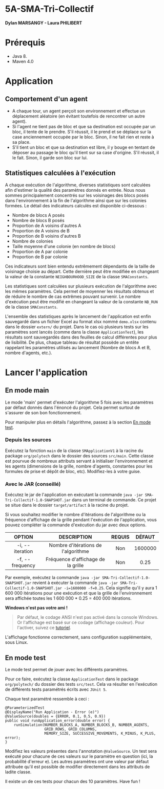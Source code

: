 # 5A-SMA-Tri-Collectif
#### Dylan MARSANGY - Laura PHILIBERT

# Prérequis
- Java 8.
- Maven 4.0

# Application

## Comportement d'un agent
- A chaque tour, un agent perçoit son environnement et effectue un déplacement aléatoire (en évitant toutefois de rencontrer un autre agent).
- Si l'agent ne tient pas de bloc et que sa destination est occupée par un bloc, il tente de le prendre. S'il réussit, il le prend et se déplace sur la case anciennement occupée par le bloc. Sinon, il ne fait rien et reste à sa place.
- S'il tient un bloc et que sa destination est libre, il y bouge en tentant de déposer au passage le bloc qu'il tient sur sa case d'origine. S'il réussit, il le fait. Sinon, il garde son bloc sur lui.

## Statistiques calculées à l'exécution
A chaque exécution de l'algorithme, diverses statistiques sont calculées afin d'estimer la qualité des paramètres donnés en entrée.
Nous nous sommes principalement concentrés sur les voisinages des blocs posés dans l'environnement à la fin de l'algorithme ainsi que sur les colonies formées.
Le détail des indicateurs calculés est disponible ci-dessous :
- Nombre de blocs A posés
- Nombre de blocs B posés
- Proportion de A voisins d'autres A
- Proportion de A voisins de B
- Proportion de B voisins d'autres B
- Nombre de colonies
- Taille moyenne d'une colonie (en nombre de blocs)
- Proportion de A par colonie
- Proportion de B par colonie

Ces indicateurs sont bien entendu extrêmement dépendants de la taille de voisinage choisie au départ.
Cette dernière peut être modifiée en changeant la valeur de la constante ```NEIGHBOURHOOD_SIZE``` de la classe ```SMAConstants```.

Les statistiques sont calculées sur plusieurs exécution de l'algorithme avec les mêmes paramètres. 
Cela permet de moyenner les résultats obtenus et de réduire le nombre de cas extrêmes pouvant survenir.
Le nombre d'exécution peut être modifié en changeant la valeur de la constante ```NB_RUN``` de la classe ```SMAConstants```.

L'ensemble des statistiques après le lancement de l'application est enfin sauvegardé dans un fichier Excel au format xlsx nommé ```demo.xlsx``` contenu dans le dossier ```extern/``` du projet.
Dans le cas où plusieurs tests sur les paramètres sont lancés (comme dans la classe ```ApplicationTest```), les résultats sont sauvegardés dans des feuilles de calcul différentes pour plus de lisibilité.
De plus, chaque tableau de résultat possède un entête rappelant les paramètres utilisés au lancement (Nombre de blocs A et B, nombre d'agents, etc.).

# Lancer l'application

## En mode main

Le mode 'main' permet d'exécuter l'algorithme 5 fois avec les paramètres par défaut donnés dans l'énoncé du projet.
Cela permet surtout de s'assurer de son bon fonctionnement.

Pour manipuler plus en détails l'algorithme, passez à la section [En mode test](#en-mode-test).

### Depuis les sources
Exécutez la fonction `main` de la classe `SMApplicationV1` à la racine du package `org/polytech` dans le dossier des sources `src/main`.
Cette classe est pourvue de nombreux attributs servant à initialiser l'environnement et les agents (dimensions de la grille, nombre d'agents, constantes pour les formules de prise et dépôt de bloc, etc).
Modifiez-les à votre guise.

### Avec le JAR (conseillé)
Exécutez le jar de l'application en exécutant la commande `java -jar SMA-Tri-Collectif-1.0-SNAPSHOT.jar` dans un terminal de commande.
Ce projet se situe dans le dossier `target/artifact` à la racine du projet.

Si vous souhaitez modifier le nombre d'itérations de l'algorithme ou la fréquence d'affichage de la grille pendant l'exécution de l'application, vous pouvez compléter la commande d'exécution du jar avec deux options.

|      OPTION     |             DESCRIPTION             | REQUIS |  DÉFAUT  |
|:---------------:|:-----------------------------------:|:------:|:--------:|
| -i, --iteration | Nombre d'itérations de l'algorithme | Non    | 1600000  |
| -f, --frequency | Fréquence d'affichage de la grille  | Non    | 0.25     |

Par exemple, exécutez la commande `java -jar SMA-Tri-Collectif-1.0-SNAPSHOT.jar` revient à exécuter la commande `java -jar SMA-Tri-Collectif-1.0-SNAPSHOT.jar -i=1600000 -f=0.25`.
Cela signifie qu'il y aura 1 600 000 itérations pour une exécution et que la grille de l'environnement sera affichée toutes les 1 600 000 * 0.25 = 400 000 itérations.

**Windows n'est pas votre ami !**
> Par défaut, le codage ANSI n'est pas activé dans la console Windows. Or l'affichage est basé sur ce codage (affichage couleur).
> Pour l'activer, suivez ce [tutoriel](https://superuser.com/questions/413073/windows-console-with-ansi-colors-handling/1300251#1300251).

L'affichage fonctionne correctement, sans configuration supplémentaire, sous Linux.

## En mode test
Le mode test permet de jouer avec les différents paramètres.

Pour ce faire, exécutez la classe `ApplicationTest` dans le package `org/polytech/` du dossier des tests `src/test`.
Cela va résulter en l'exécution de différents tests paramétrés écrits avec `JUnit 5`.

Chaque test paramétré ressemble à ceci :
```
@ParameterizedTest
@DisplayName("Run Application - Error (e)")
@ValueSource(doubles = {ERROR, 0.1, 0.5, 0.9})
public void runApplication_error(double error) {
    runSimulation(NUMBER_BLOCKS_A, NUMBER_BLOCKS_B, NUMBER_AGENTS,
                  GRID_ROWS, GRID_COLUMNS,
                  MEMORY_SIZE, SUCCESSIVE_MOVEMENTS, K_MINUS, K_PLUS, error);
}
```
Modifiez les valeurs présentes dans l'annotation `@ValueSource`. Un test sera exécuté pour chacune de ces valeurs sur le paramètre en question (ici, la probabilité d'erreur e).
Les autres paramètres ont une valeur par défaut attribuée qu'il est possible de modifier directement dans les attributs de ladite classe.

Il existe un de ces tests pour chacun des 10 paramètres. Have fun !